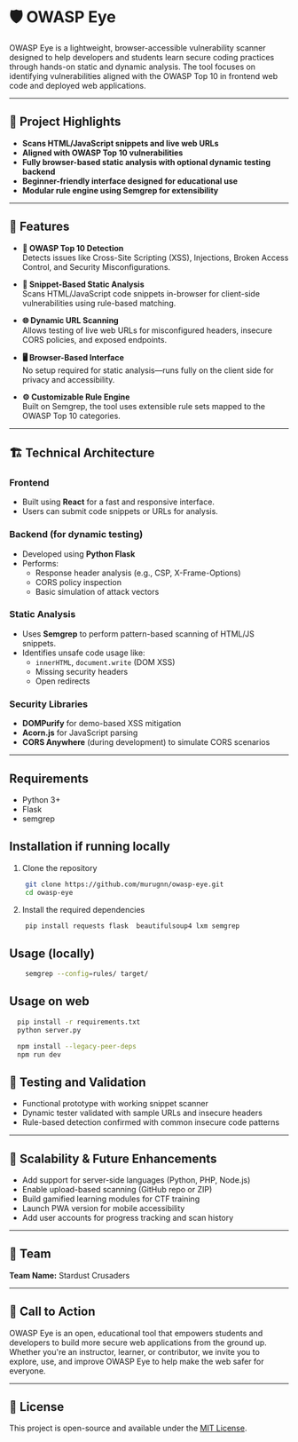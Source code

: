 # 🛡️ OWASP Eye

OWASP Eye is a lightweight, browser-accessible vulnerability scanner designed to help developers and students learn secure coding practices through hands-on static and dynamic analysis. The tool focuses on identifying vulnerabilities aligned with the OWASP Top 10 in frontend web code and deployed web applications.

---

## 📌 Project Highlights

- **Scans HTML/JavaScript snippets and live web URLs**
- **Aligned with OWASP Top 10 vulnerabilities**
- **Fully browser-based static analysis with optional dynamic testing backend**
- **Beginner-friendly interface designed for educational use**
- **Modular rule engine using Semgrep for extensibility**

---

## 🚀 Features

- **🧩 OWASP Top 10 Detection**  
  Detects issues like Cross-Site Scripting (XSS), Injections, Broken Access Control, and Security Misconfigurations.

- **📄 Snippet-Based Static Analysis**  
  Scans HTML/JavaScript code snippets in-browser for client-side vulnerabilities using rule-based matching.

- **🌐 Dynamic URL Scanning**  
  Allows testing of live web URLs for misconfigured headers, insecure CORS policies, and exposed endpoints.

- **🖥️ Browser-Based Interface**  
  No setup required for static analysis—runs fully on the client side for privacy and accessibility.

- **⚙️ Customizable Rule Engine**  
  Built on Semgrep, the tool uses extensible rule sets mapped to the OWASP Top 10 categories.

---

## 🏗️ Technical Architecture

### Frontend
- Built using **React** for a fast and responsive interface.
- Users can submit code snippets or URLs for analysis.

### Backend (for dynamic testing)
- Developed using **Python Flask**
- Performs:
  - Response header analysis (e.g., CSP, X-Frame-Options)
  - CORS policy inspection
  - Basic simulation of attack vectors

### Static Analysis
- Uses **Semgrep** to perform pattern-based scanning of HTML/JS snippets.
- Identifies unsafe code usage like:
  - `innerHTML`, `document.write` (DOM XSS)
  - Missing security headers
  - Open redirects

### Security Libraries
- **DOMPurify** for demo-based XSS mitigation
- **Acorn.js** for JavaScript parsing
- **CORS Anywhere** (during development) to simulate CORS scenarios

---

## Requirements

- Python 3+
- Flask
- semgrep

## Installation if running locally

1. Clone the repository

```bash
    git clone https://github.com/murugnn/owasp-eye.git
    cd owasp-eye   
```

2. Install the required dependencies

```bash
    pip install requests flask  beautifulsoup4 lxm semgrep
```

## Usage (locally)

```bash
    semgrep --config=rules/ target/
```

## Usage on web

```bash
  pip install -r requirements.txt
  python server.py
```
```bash
  npm install --legacy-peer-deps
  npm run dev
```

## 🧪 Testing and Validation

- Functional prototype with working snippet scanner
- Dynamic tester validated with sample URLs and insecure headers
- Rule-based detection confirmed with common insecure code patterns

---

## 🔮 Scalability & Future Enhancements

- Add support for server-side languages (Python, PHP, Node.js)
- Enable upload-based scanning (GitHub repo or ZIP)
- Build gamified learning modules for CTF training
- Launch PWA version for mobile accessibility
- Add user accounts for progress tracking and scan history

---

## 👥 Team

**Team Name:** Stardust Crusaders  

---

## 📢 Call to Action

OWASP Eye is an open, educational tool that empowers students and developers to build more secure web applications from the ground up. Whether you're an instructor, learner, or contributor, we invite you to explore, use, and improve OWASP Eye to help make the web safer for everyone.

---

## 📄 License

This project is open-source and available under the [MIT License](LICENSE).

